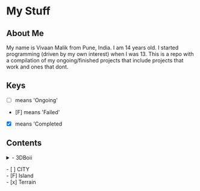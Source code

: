 # My Stuff
## About Me
My name is Vivaan Malik from Pune, India. I am 14 years old. I started programming (driven by my own interest) when I was 13. This is a repo with a compilation of my ongoing/finished projects that include projects that work and ones that dont.
## Keys
- [ ] means 'Ongoing'
- [F] means 'Failed'
- [x] means 'Completed
## Contents
<details>
<summary>
- 3DBoii
<p>
    - [ ] CITY <br>
    - [F] Island <br>
    - [x] Terrain <br>
</p>
</summary>
</details>